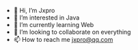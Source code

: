 - 👋 Hi, I’m Jxpro
- 👀 I’m interested in Java
- 🌱 I’m currently learning Web
- 💞️ I’m looking to collaborate on everything
- 📫 How to reach me jxpro@qq.com

<!---
Jxpro/Jxpro is a ✨ special ✨ repository because its `README.md` (this file) appears on your GitHub profile.
You can click the Preview link to take a look at your changes.
--->
